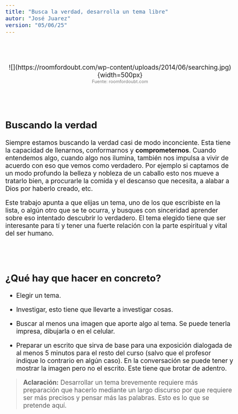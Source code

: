 ```yaml
---
title: "Busca la verdad, desarrolla un tema libre"
autor: "José Juarez"
version: "05/06/25"
---
```


<span hidden>Local path of the file: "H:/cfr/relig6/"</span>
<span hidden>Local path of images: "H:/cfr/relig6/_i/"</span>

<br><br>

<span hidden>Image</span>
   <center>![](https://roomfordoubt.com/wp-content/uploads/2014/06/searching.jpg){width=500px}</center>
   <center><span class="grey3 size70">Fuente: roomfordoubt.com</span></center>

<br><br>

## Buscando la verdad

Siempre estamos buscando la verdad casi de modo inconciente. Esta tiene la capacidad de llenarnos, conformarnos y **comprometernos**. Cuando entendemos algo, cuando algo nos ilumina, también nos impulsa a vivir de acuerdo con eso que vemos como verdadero. Por ejemplo si captamos de un modo profundo la belleza y nobleza de un caballo esto nos mueve a tratarlo bien, a procurarle la comida y el descanso que necesita, a alabar a Dios por haberlo creado, etc.

Este trabajo apunta a que elijas un tema, uno de los que escribiste en la lista, o algún otro que se te ocurra, y busques con sinceridad aprender sobre eso intentado descubrir lo verdadero. El tema elegido tiene que ser interesante para tí y tener una fuerte relación con la parte espiritual y vital del ser humano.

<br><br>

## ¿Qué hay que hacer en concreto?

- Elegir un tema.

- Investigar, esto tiene que llevarte a investigar cosas. 

- Buscar al menos una imagen que aporte algo al tema. Se puede tenerla impresa, dibujarla o en el celular.

- Preparar un escrito que sirva de base para una exposición dialogada de al menos 5 minutos para el resto del curso (salvo que el profesor indique lo contrario en algún caso). En la conversación se puede tener y mostrar la imagen pero no el escrito. Este tiene que brotar de adentro.

> **Aclaración:** Desarrollar un tema brevemente requiere más preparación que hacerlo mediante un largo discurso por que requiere ser más precisos y pensar más las palabras. Esto es lo que se pretende aquí.

<!-- HTML style definitions -->
<style>
/* Colors */
.grey1 {color: #b3b3b3;} /* my light-grey */
.grey2 {color: #999999;} /* my middle-grey */
.grey3 {color: #808080;} /* my dark-grey */
.blue1 {color: #6495ed;} /* nvim blue */
.blue2 {color: #276cdf;} /* Andrew Ng Blue */
.sky1 {color: #7dbed8;} /* nvim sky */
.sky2 {color: #27a2db;}   /* my sky */
.green {color: #81b524;} /* my green */
.red1 {color: #ec5469;} /* my coral-red */
.red2 {color: #f44336;} /* my red */
.rose {color: #ec9998:} /* nvim rose */
.gold {color: #df9d43;} /* Andrew Ng gold */
.orange1 {color: #fda556;} /* nvim orange */
.orange2 {color: #ff9505;} /*Andrew Ng orange */
.purple1 {color: #ff40ff;} /* Andrew Ng purple */
.purple2 {color: #d164d7;} /* Andrew Ng purple */
/* Font Size */
.size90 {font-size: 0.9em;}
.size85 {font-size: 0.85em;}
.size80 {font-size: 0.8em;}
.size70 {font-size: 0.7em;}
/* Document General Font Size */
body {font-size: 1.3em;}
</style>
<!-- Use <span> inline and <div> with several lines --->
